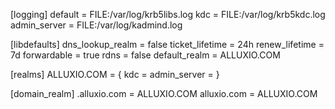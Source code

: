[logging]
 default = FILE:/var/log/krb5libs.log
 kdc = FILE:/var/log/krb5kdc.log
 admin_server = FILE:/var/log/kadmind.log

[libdefaults]
 dns_lookup_realm = false
 ticket_lifetime = 24h
 renew_lifetime = 7d
 forwardable = true
 rdns = false
 default_realm = ALLUXIO.COM

[realms]
ALLUXIO.COM = {
 kdc = <KDC public IP or DNS address>
 admin_server = <KDC public IP or DNS address>
}

[domain_realm]
 .alluxio.com = ALLUXIO.COM
 alluxio.com = ALLUXIO.COM
